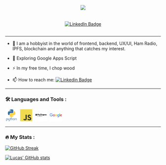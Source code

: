 <div id="header" align="center">
  <img src="https://media.giphy.com/media/13d2jHlSlxklVe/giphy.gif" width="800"/>
</div>

<br>

<br>

<div id="badges" align="center">
  <a href="https://www.linkedin.com/in/lucas-carlson/">
    <img src="https://img.shields.io/badge/LinkedIn-blue?style=for-the-badge&logo=linkedin&logoColor=white" alt="LinkedIn Badge"/>
  </a>
</div>

<div id="badges" align="center">
  <a href="lucascrlsn">
    <img src="https://komarev.com/ghpvc/?username=lucascrlsn&style=flat-square&color=blue" alt=""/>
  </a>
</div>

---

- :telescope: I am a hobbyist in the world of frontend, backend, UX/UI, Ham Radio, IPFS, blockchain and anything that catches my interest.

- :seedling: Exploring Google Apps Script

- :zap: In my free time, I chop wood

- :mailbox: How to reach me: [![Linkedin Badge](https://img.shields.io/badge/-LinkedIn-blue?style=flat&logo=Linkedin&logoColor=white)](https://www.linkedin.com/in/lucas-carlson/)

---

### :hammer_and_wrench: Languages and Tools :

<div>
  <img src="https://github.com/devicons/devicon/blob/master/icons/python/python-original-wordmark.svg" title="Python" alt="Python" width="40" height="40"/>&nbsp;
  <img src="https://github.com/devicons/devicon/blob/master/icons/javascript/javascript-original.svg" title="JavaScript" alt="JavaScript" width="40" height="40"/>&nbsp;
  <img src="https://github.com/devicons/devicon/blob/master/icons/pycharm/pycharm-original-wordmark.svg" title="PyCharm" alt="PyCharm" width="40" height="40"/>&nbsp;
  <img src="https://github.com/devicons/devicon/blob/master/icons/google/google-original-wordmark.svg" title="Google" alt="Google" width="40" height="40"/>&nbsp;
</div>

---

### :fire: My Stats :

[![GitHub Streak](http://github-readme-streak-stats.herokuapp.com?user=lucascrlsn&theme=dark&background=000000)](https://git.io/streak-stats)

[![Lucas' GitHub stats](https://github-readme-stats.vercel.app/api?username=lucascrlsn&show_icons=true&theme=dark)](https://github.com/anuraghazra/github-readme-stats)





